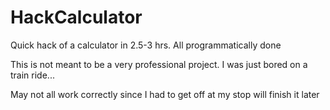 # HackCalculator
Quick hack of a calculator in 2.5-3 hrs. All programmatically done

This is not meant to be a very professional project. I was just bored on a train ride...

May not all work correctly since I had to get off at my stop will finish it later

